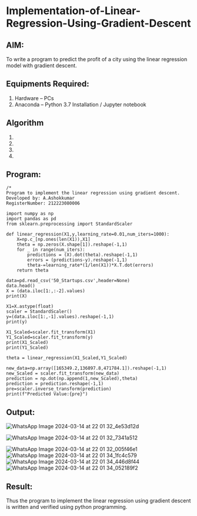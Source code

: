# Implementation-of-Linear-Regression-Using-Gradient-Descent

## AIM:
To write a program to predict the profit of a city using the linear regression model with gradient descent.

## Equipments Required:
1. Hardware – PCs
2. Anaconda – Python 3.7 Installation / Jupyter notebook

## Algorithm
1. 
2. 
3. 
4. 

## Program:
```
/*
Program to implement the linear regression using gradient descent.
Developed by: A.Ashokkumar 
RegisterNumber: 212223080006

import numpy as np
import pandas as pd
from sklearn.preprocessing import StandardScaler

def linear_regression(X1,y,learning_rate=0.01,num_iters=1000):
    X=np.c_[np.ones(len(X1)),X1]
    theta = np.zeros(X.shape[1]).reshape(-1,1)
    for _ in range(num_iters):
        predictions = (X).dot(theta).reshape(-1,1)
        errors = (predictions-y).reshape(-1,1)
        theta-=learning_rate*(1/len(X1))*X.T.dot(errors)
    return theta
    
data=pd.read_csv('50_Startups.csv',header=None)
data.head()
X = (data.iloc[1:,:-2].values)
print(X)

X1=X.astype(float)
scaler = StandardScaler()
y=(data.iloc[1:,-1].values).reshape(-1,1)
print(y)

X1_Scaled=scaler.fit_transform(X1)
Y1_Scaled=scaler.fit_transform(y)
print(X1_Scaled)
print(Y1_Scaled)

theta = linear_regression(X1_Scaled,Y1_Scaled)

new_data=np.array([165349.2,136897.8,471784.1]).reshape(-1,1)
new_Scaled = scaler.fit_transform(new_data)
prediction = np.dot(np.append(1,new_Scaled),theta)
prediction = prediction.reshape(-1,1)
pre=scaler.inverse_transform(prediction)
print(f"Predicted Value:{pre}") 
```

## Output:
![WhatsApp Image 2024-03-14 at 22 01 32_4e53d12d](https://github.com/Ashokanan/Implementation-of-Linear-Regression-Using-Gradient-Descent/assets/160997973/729963f3-3ee4-440b-b355-fb27551367bc)

![WhatsApp Image 2024-03-14 at 22 01 32_7341a512](https://github.com/Ashokanan/Implementation-of-Linear-Regression-Using-Gradient-Descent/assets/160997973/53f638ed-7abb-4c0b-b510-9fab3e7691a3)



![WhatsApp Image 2024-03-14 at 22 01 32_005f46e1](https://github.com/Ashokanan/Implementation-of-Linear-Regression-Using-Gradient-Descent/assets/160997973/dfff6afc-5882-49dd-836b-e925bcd7fe4e)
![WhatsApp Image 2024-03-14 at 22 01 34_1fc4c579](https://github.com/Ashokanan/Implementation-of-Linear-Regression-Using-Gradient-Descent/assets/160997973/e42a80a5-d788-4a71-94cb-5bbb5c51524d)
![WhatsApp Image 2024-03-14 at 22 01 34_446d8f44](https://github.com/Ashokanan/Implementation-of-Linear-Regression-Using-Gradient-Descent/assets/160997973/193b474f-7e0d-4137-9d25-1c2cec4d9ded)
![WhatsApp Image 2024-03-14 at 22 01 34_052189f2](https://github.com/Ashokanan/Implementation-of-Linear-Regression-Using-Gradient-Descent/assets/160997973/e6230a25-7916-428b-82ea-6bf229dc3862)











## Result:
Thus the program to implement the linear regression using gradient descent is written and verified using python programming.
